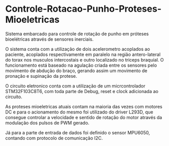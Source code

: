 # Controle-Rotacao-Punho-Proteses-Mioeletricas
Sistema embarcado para controle de rotação de punho em próteses bioelétricas através de sensores inerciais.

O sistema conta com a utilização de dois acelerometro acoplados ao paciente, acoplados respectivamente em paralelo na região antero-lateral do torax nos musculos intercostais e outro localizado no triceps braquial. O funcionamento está baseado na agulação criada entre os sensores pelo movimento de abdução do braço, gerando assim um movimento de pronação e supinação da protese.

O circuito eletronico conta com a utilização de um micrcontrolador STM32F103C8T6, com toda parte de Debug, reset e clock adicionada ao circuito. 

As proteses mioeletricas atuais contam na maioria das vezes com motores DC e para o acionamento do mesmo foi utilizado do driver L293D, que consegue controlar a velocidade e sentido de rotação do motor através da modulação dos pulsos de PWM gerado.

Já para a parte de entrada de dados foi definido o sensor MPU6050, contando com protocolo de comunicação I2C.

